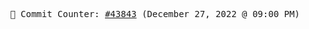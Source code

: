 <p align="center">
    <samp>
        📮 Commit Counter: <a href="https://github.com/Javascript-void0/Javascript-void0/commits/main">#43843</a> (December 27, 2022 @ 09:00 PM)
    </samp>
</p>